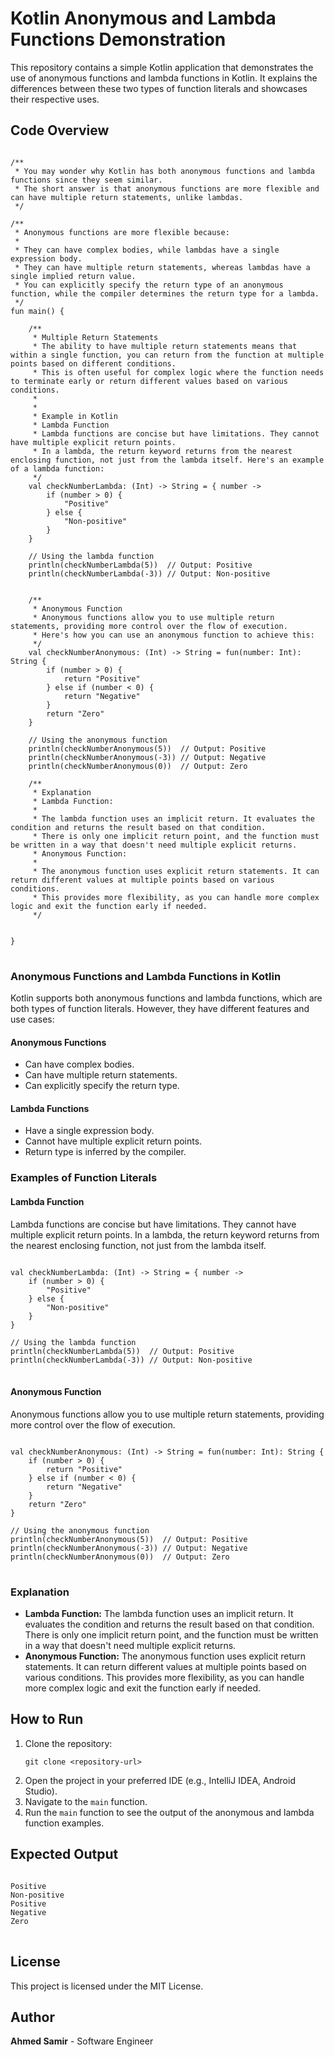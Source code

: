 <body>

<h1>Kotlin Anonymous and Lambda Functions Demonstration</h1>

<p>This repository contains a simple Kotlin application that demonstrates the use of anonymous functions and lambda functions in Kotlin. It explains the differences between these two types of function literals and showcases their respective uses.</p>

<h2>Code Overview</h2>

<pre>
<code>
/**
 * You may wonder why Kotlin has both anonymous functions and lambda functions since they seem similar.
 * The short answer is that anonymous functions are more flexible and can have multiple return statements, unlike lambdas.
 */

/**
 * Anonymous functions are more flexible because:
 *
 * They can have complex bodies, while lambdas have a single expression body.
 * They can have multiple return statements, whereas lambdas have a single implied return value.
 * You can explicitly specify the return type of an anonymous function, while the compiler determines the return type for a lambda.
 */
fun main() {

    /**
     * Multiple Return Statements
     * The ability to have multiple return statements means that within a single function, you can return from the function at multiple points based on different conditions.
     * This is often useful for complex logic where the function needs to terminate early or return different values based on various conditions.
     *
     *
     * Example in Kotlin
     * Lambda Function
     * Lambda functions are concise but have limitations. They cannot have multiple explicit return points.
     * In a lambda, the return keyword returns from the nearest enclosing function, not just from the lambda itself. Here's an example of a lambda function:
     */
    val checkNumberLambda: (Int) -> String = { number ->
        if (number > 0) {
            "Positive"
        } else {
            "Non-positive"
        }
    }

    // Using the lambda function
    println(checkNumberLambda(5))  // Output: Positive
    println(checkNumberLambda(-3)) // Output: Non-positive


    /**
     * Anonymous Function
     * Anonymous functions allow you to use multiple return statements, providing more control over the flow of execution.
     * Here's how you can use an anonymous function to achieve this:
     */
    val checkNumberAnonymous: (Int) -> String = fun(number: Int): String {
        if (number > 0) {
            return "Positive"
        } else if (number < 0) {
            return "Negative"
        }
        return "Zero"
    }

    // Using the anonymous function
    println(checkNumberAnonymous(5))  // Output: Positive
    println(checkNumberAnonymous(-3)) // Output: Negative
    println(checkNumberAnonymous(0))  // Output: Zero

    /**
     * Explanation
     * Lambda Function:
     *
     * The lambda function uses an implicit return. It evaluates the condition and returns the result based on that condition.
     * There is only one implicit return point, and the function must be written in a way that doesn't need multiple explicit returns.
     * Anonymous Function:
     *
     * The anonymous function uses explicit return statements. It can return different values at multiple points based on various conditions.
     * This provides more flexibility, as you can handle more complex logic and exit the function early if needed.
     */


}
</code>
</pre>

<h3>Anonymous Functions and Lambda Functions in Kotlin</h3>

<p>Kotlin supports both anonymous functions and lambda functions, which are both types of function literals. However, they have different features and use cases:</p>

<h4>Anonymous Functions</h4>
<ul>
    <li>Can have complex bodies.</li>
    <li>Can have multiple return statements.</li>
    <li>Can explicitly specify the return type.</li>
</ul>

<h4>Lambda Functions</h4>
<ul>
    <li>Have a single expression body.</li>
    <li>Cannot have multiple explicit return points.</li>
    <li>Return type is inferred by the compiler.</li>
</ul>

<h3>Examples of Function Literals</h3>

<h4>Lambda Function</h4>
<p>Lambda functions are concise but have limitations. They cannot have multiple explicit return points. In a lambda, the return keyword returns from the nearest enclosing function, not just from the lambda itself.</p>

<pre>
<code>
val checkNumberLambda: (Int) -> String = { number ->
    if (number > 0) {
        "Positive"
    } else {
        "Non-positive"
    }
}

// Using the lambda function
println(checkNumberLambda(5))  // Output: Positive
println(checkNumberLambda(-3)) // Output: Non-positive
</code>
</pre>

<h4>Anonymous Function</h4>
<p>Anonymous functions allow you to use multiple return statements, providing more control over the flow of execution.</p>

<pre>
<code>
val checkNumberAnonymous: (Int) -> String = fun(number: Int): String {
    if (number > 0) {
        return "Positive"
    } else if (number < 0) {
        return "Negative"
    }
    return "Zero"
}

// Using the anonymous function
println(checkNumberAnonymous(5))  // Output: Positive
println(checkNumberAnonymous(-3)) // Output: Negative
println(checkNumberAnonymous(0))  // Output: Zero
</code>
</pre>

<h3>Explanation</h3>

<ul>
    <li><strong>Lambda Function:</strong> The lambda function uses an implicit return. It evaluates the condition and returns the result based on that condition. There is only one implicit return point, and the function must be written in a way that doesn't need multiple explicit returns.</li>
    <li><strong>Anonymous Function:</strong> The anonymous function uses explicit return statements. It can return different values at multiple points based on various conditions. This provides more flexibility, as you can handle more complex logic and exit the function early if needed.</li>
</ul>

<h2>How to Run</h2>

<ol>
    <li>Clone the repository:
        <pre><code>git clone &lt;repository-url&gt;</code></pre>
    </li>
    <li>Open the project in your preferred IDE (e.g., IntelliJ IDEA, Android Studio).</li>
    <li>Navigate to the <code>main</code> function.</li>
    <li>Run the <code>main</code> function to see the output of the anonymous and lambda function examples.</li>
</ol>

<h2>Expected Output</h2>

<pre>
<code>
Positive
Non-positive
Positive
Negative
Zero
</code>
</pre>

<h2>License</h2>

<p>This project is licensed under the MIT License.</p>

<h2>Author</h2>

<p><strong>Ahmed Samir</strong> - Software Engineer</p>

</body>
</html>
